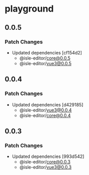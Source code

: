 # playground

## 0.0.5

### Patch Changes

- Updated dependencies [cf154d2]
  - @isle-editor/core@0.0.5
  - @isle-editor/vue3@0.0.5

## 0.0.4

### Patch Changes

- Updated dependencies [d429185]
  - @isle-editor/vue3@0.0.4
  - @isle-editor/core@0.0.4

## 0.0.3

### Patch Changes

- Updated dependencies [993d542]
  - @isle-editor/core@0.0.3
  - @isle-editor/vue3@0.0.3
